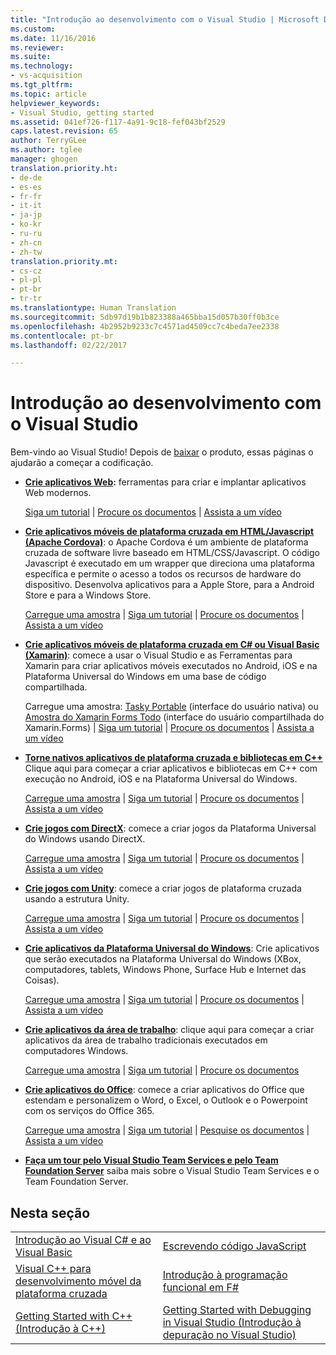 ```yaml
---
title: "Introdução ao desenvolvimento com o Visual Studio | Microsoft Docs"
ms.custom: 
ms.date: 11/16/2016
ms.reviewer: 
ms.suite: 
ms.technology:
- vs-acquisition
ms.tgt_pltfrm: 
ms.topic: article
helpviewer_keywords:
- Visual Studio, getting started
ms.assetid: 041ef726-f117-4a91-9c18-fef043bf2529
caps.latest.revision: 65
author: TerryGLee
ms.author: tglee
manager: ghogen
translation.priority.ht:
- de-de
- es-es
- fr-fr
- it-it
- ja-jp
- ko-kr
- ru-ru
- zh-cn
- zh-tw
translation.priority.mt:
- cs-cz
- pl-pl
- pt-br
- tr-tr
ms.translationtype: Human Translation
ms.sourcegitcommit: 5db97d19b1b823388a465bba15d057b30ff0b3ce
ms.openlocfilehash: 4b2952b9233c7c4571ad4509cc7c4beda7ee2338
ms.contentlocale: pt-br
ms.lasthandoff: 02/22/2017

---
```

# <a name="get-started-developing-with-visual-studio"></a>Introdução ao desenvolvimento com o Visual Studio
Bem-vindo ao Visual Studio! Depois de [baixar](http://www.visualstudio.com/community) o produto, essas páginas o ajudarão a começar a codificação.  

-   **[Crie aplicativos Web](https://www.visualstudio.com/features/modern-web-tooling-vs):** ferramentas para criar e implantar aplicativos Web modernos.  

     [Siga um tutorial](https://docs.asp.net/en/latest/tutorials/your-first-aspnet-application.html) &#124;                              [Procure os documentos](https://docs.asp.net/) &#124;                                  [Assista a um vídeo](http://www.asp.net/vnext)  

-   **[Crie aplicativos móveis de plataforma cruzada em HTML/Javascript (Apache Cordova)](http://taco.visualstudio.com/en-us/docs/get-started-first-mobile-app/)**: o Apache Cordova é um ambiente de plataforma cruzada de software livre baseado em HTML/CSS/Javascript.  O código Javascript é executado em um wrapper que direciona uma plataforma específica e permite o acesso a todos os recursos de hardware do dispositivo. Desenvolva aplicativos para a Apple Store, para a Android Store e para a Windows Store.  

     [Carregue uma amostra](https://github.com/Microsoft/cordova-samples/tree/master/todo-angularjs) &#124;   [Siga um tutorial](http://taco.visualstudio.com/en-us/docs/get-started-first-mobile-app/) &#124;                               [Procure os documentos](http://taco.visualstudio.com/en-us/docs/get-started-vs-tools-apache-cordova/) &#124;                                [Assista a um vídeo](https://channel9.msdn.com/Blogs/Seth-Juarez/Getting-Started-with-Apache-Cordova-in-Visual-Studio)  

-   **[Crie aplicativos móveis de plataforma cruzada em C# ou Visual Basic (Xamarin)](../cross-platform/visual-studio-and-xamarin.md)**: comece a usar o Visual Studio e as Ferramentas para Xamarin para criar aplicativos móveis executados no Android, iOS e na Plataforma Universal do Windows em uma base de código compartilhada.  

     Carregue uma amostra: [Tasky Portable](http://developer.xamarin.com/samples/mobile/TaskyPortable/) (interface do usuário nativa) ou [Amostra do Xamarin Forms Todo](https://github.com/xamarin/xamarin-forms-samples/tree/master/Todo) (interface do usuário compartilhada do Xamarin.Forms) &#124;   [Siga um tutorial](https://msdn.microsoft.com/library/dn879698.aspx) &#124;                             [Procure os documentos](https://msdn.microsoft.com/en-us/library/mt299001.aspx) &#124;                                  [Assista a um vídeo](https://channel9.msdn.com/Series/Cross-Platform-Development-with-Xamarin--Visual-Studio/01)  

-   **[Torne nativos aplicativos de plataforma cruzada e bibliotecas em C++](https://www.visualstudio.com/explore/cplusplus-mdd-vs.aspx)** Clique aqui para começar a criar aplicativos e bibliotecas em C++ com execução no Android, iOS e na Plataforma Universal do Windows.  

     [Carregue uma amostra](https://code.msdn.microsoft.com/MoreTeaPots-Android-a9bd8549) &#124;   [Siga um tutorial](https://msdn.microsoft.com/en-us/library/dn707595.aspx) &#124;                             [Procure os documentos](https://msdn.microsoft.com/en-us/library/dn707591.aspx) &#124;                                  [Assista a um vídeo](https://channel9.msdn.com/Series/ConnectOn-Demand/239)  

-   **[Crie jogos com DirectX](https://msdn.microsoft.com/en-us/library/windows/desktop/ee663274.aspx)**: comece a criar jogos da Plataforma Universal do Windows usando DirectX.  

     [Carregue uma amostra](https://msdn.microsoft.com/en-us/library/windows/desktop/bb153300.aspx) &#124;                    [Siga um tutorial](https://msdn.microsoft.com/en-us/library/windows/desktop/bb153264.aspx) &#124;                                [Procure os documentos](https://msdn.microsoft.com/en-us/library/windows/desktop/ee663274.aspx) &#124;                                   [Assista a um vídeo](https://channel9.msdn.com/Series/Introduction-to-C-and-DirectX-Game-Development/01)  

-   **[Crie jogos com Unity](../cross-platform/visual-studio-tools-for-unity.md)**: comece a criar jogos de plataforma cruzada usando a estrutura Unity.  

     [Carregue uma amostra](http://unity3d.com/learn/resources/downloads) &#124;                     [Siga um tutorial](http://unity3d.com/learn/tutorials/projects/roll-ball-tutorial) &#124;                               [Procure os documentos](https://msdn.microsoft.com/en-us/library/dn940019.aspx) &#124;     [Assista a um vídeo](https://www.youtube.com/playlist?list=PLReL099Y5nRfseAg0k1SJOlpqdcsDs8Em)  

-   **[Crie aplicativos da Plataforma Universal do Windows](https://dev.windows.com/en-us/windows-apps)**: Crie aplicativos que serão executados na Plataforma Universal do Windows (XBox, computadores, tablets, Windows Phone, Surface Hub e Internet das Coisas).  

     [Carregue uma amostra](https://github.com/Microsoft/Windows-universal-samples) &#124;                          [Siga um tutorial](https://msdn.microsoft.com/library/windows/apps/dn765018.aspx) &#124;                               [Procure os documentos](https://dev.windows.com/en-us) &#124;     [Assista a um vídeo](https://channel9.msdn.com/Blogs/One-Dev-Minute/Getting-started-with-Windows-10)  

-   **[Crie aplicativos da área de trabalho](https://dev.windows.com/en-us/desktop)**: clique aqui para começar a criar aplicativos da área de trabalho tradicionais executados em computadores Windows.  

     [Carregue uma amostra](https://github.com/microsoft/windows-classic-samples) &#124;                     [Siga um tutorial](https://msdn.microsoft.com/en-us/library/dd492171.aspx) &#124;                               [Procure os documentos](https://dev.windows.com/en-us/desktop)  

-   **[Crie aplicativos do Office](https://msdn.microsoft.com/en-us/library/fp161347.aspx)**: comece a criar aplicativos do Office que estendam e personalizem o Word, o Excel, o Outlook e o Powerpoint com os serviços do Office 365.  

     [Carregue uma amostra](https://code.msdn.microsoft.com/office365/) &#124;                       [Siga um tutorial](http://dev.office.com/getting-started/office365apis) &#124;                              [Pesquise os documentos](https://msdn.microsoft.com/en-us/office/aa905340.aspx) &#124;                                   [Assista a um vídeo](http://dev.office.com/videos)  

-   **[Faça um tour pelo Visual Studio Team Services e pelo Team Foundation Server](https://www.visualstudio.com/products/visual-studio-team-services-vs)** saiba mais sobre o Visual Studio Team Services e o Team Foundation Server.  

## <a name="in-this-section"></a>Nesta seção  

|||  
|-|-|  
|[Introdução ao Visual C# e ao Visual Basic](../ide/getting-started-with-visual-csharp-and-visual-basic.md)|[Escrevendo código JavaScript](https://msdn.microsoft.com/library/cte3c772.aspx)|  
|[Visual C++ para desenvolvimento móvel da plataforma cruzada](../cross-platform/visual-cpp-for-cross-platform-mobile-development.md)|[Introdução à programação funcional em F#](http://msdn.microsoft.com/library/vstudio/dd233147.aspx)|  
|[Getting Started with C++ (Introdução à C++)](../ide/getting-started-with-cpp-in-visual-studio.md)|[Getting Started with Debugging in Visual Studio (Introdução à depuração no Visual Studio)](../ide/getting-started-with-debugging-in-visual-studio.md)|


